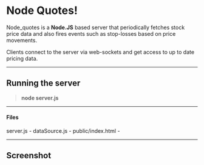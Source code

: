 Node Quotes!
===================

Node_quotes is a **Node.JS** based server that periodically fetches stock price data  and also fires events such as stop-losses based on price movements.

Clients connect to the server via web-sockets and get access to up to date pricing data.

----------


Running the server
-------------
> **node server.js**

--------
#### <i class="icon-file"></i> Files
server.js -
dataSource.js - 
public/index.html - 


----------


Screenshot
-------------------
